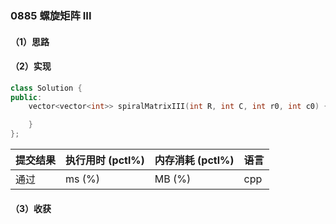 ### 0885 螺旋矩阵 III

#### （1）思路

#### （2）实现

```cpp
class Solution {
public:
    vector<vector<int>> spiralMatrixIII(int R, int C, int r0, int c0) {

    }
};
```

| 提交结果 | 执行用时 (pctl%) | 内存消耗 (pctl%) | 语言 |
|:---------|:-----------------|:-----------------|:-----|
| 通过     |  ms (%)   |  MB (%)  | cpp  |

#### （3）收获
